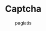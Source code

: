 ---
author: pagiatis
image_url: /images/captcha.jpg
title: Captcha 
year: 2003
caption: CAPTCHA stands for Completely Automated Public Turing test to tell Computers and Humans Apart. It is a type of challenge-response test used on websites to determine whether the user is a human or a bot. CAPTCHAs are implemented to protect online systems from automated abuse, such as spam, hacking attempts, or other malicious activities.
license_url: "https://en.wikipedia.org/wiki/CAPTCHA" 
license_text: wikipedia
categories:
  - Έξυπνες διεπαφές Χρήστη
  - Ευχρηστία
  - Συνεργατικά Συστήματα
tags:
  - Liza
  - NLS 
  - Πληκτρολόγιο Ακόρντων
  - One-button
---